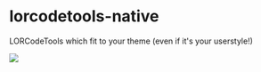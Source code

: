 # lorcodetools-native

LORCodeTools which fit to your theme (even if it's your userstyle!)

![](http://i.imgur.com/VV9YP44.png)
